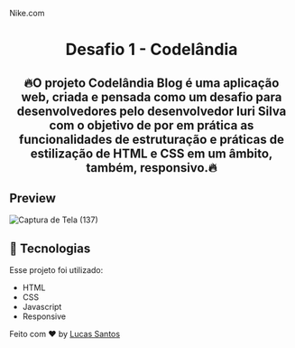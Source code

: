 
Nike.com
<strong><h1 align="center">Desafio 1 - Codelândia</h1></strong>


<h2 align="center">🔥O projeto Codelândia Blog é uma aplicação web, criada e pensada como um desafio para desenvolvedores pelo desenvolvedor Iuri Silva com o objetivo de por em prática as funcionalidades de estruturação e práticas de estilização de HTML e CSS em um âmbito, também, responsivo.🔥</h2>


## Preview


![Captura de Tela (137)](https://github.com/lucassantosdl/codelandia1-blog/assets/113383301/500f312b-0517-43fa-9a24-b8692c518646)


## :rocket: Tecnologias 

Esse projeto foi utilizado:

- HTML
- CSS
- Javascript
- Responsive

Feito com ♥ by [Lucas Santos](https://github.com/lucassantosdl)
